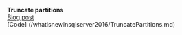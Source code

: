 
**Truncate partitions**<br>
[Blog  post](http://sqlservercode.blogspot.com/search/label/what%20is%20new%20in%20SQL%20Server%202016) <br>
[Code] (/whatisnewinsqlserver2016/TruncatePartitions.md)<br><br>
